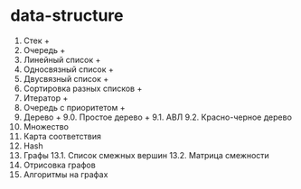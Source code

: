 # data-structure

1.    Стек                       +
2.    Очередь                    +
3.    Линейный список            +
4.    Односвязный список         +
5.    Двусвязный список          +
6.    Сортировка разных списков  +
7.    Итератор                   +
8.    Очередь с приоритетом      +
9.    Дерево                     +
9.0.  Простое дерево             +
9.1.  АВЛ
9.2.  Красно-черное дерево
10.   Множество
11.   Карта соответствия
12.   Hash
13.   Графы
13.1. Список смежных вершин
13.2. Матрица смежности
14.   Отрисовка графов
15.   Алгоритмы на графах

